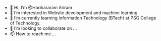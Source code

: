 - 👋 Hi, I’m @Harihararam Sriram
- 👀 I’m interested in Website development and machine learning.
- 🌱 I’m currently learning Information Technology (BTech) at PSG College of Technology.
- 💞️ I’m looking to collaborate on ...
- 📫 How to reach me ...

<!---
HarihararamSriram/HarihararamSriram is a ✨ special ✨ repository because its `README.md` (this file) appears on your GitHub profile.
You can click the Preview link to take a look at your changes.
--->
